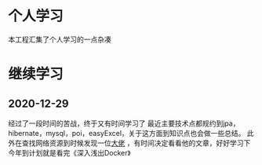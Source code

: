# 个人学习
本工程汇集了个人学习的一点杂凑

# 继续学习 
## 2020-12-29
经过了一段时间的苦战，终于又有时间学习了
最近主要技术点都规约到jpa，hibernate，mysql，poi，easyExcel，关于这方面到知识点也会做一些总结。
此外在查找网络资源到时候发现一位[大佬](https://blog.csdn.net/m0_37609579/category_9306402_2.html) ，有时间决定看看他的文章，好好学习下
今年到计划就是看完《深入浅出Docker》
